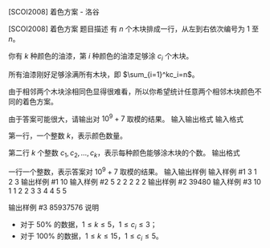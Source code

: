 



[SCOI2008] 着色方案 - 洛谷














[SCOI2008] 着色方案
题目描述
有 $n$ 个木块排成一行，从左到右依次编号为 $1$ 至 $n$。

你有 $k$ 种颜色的油漆，第 $i$ 种颜色的油漆足够涂 $c_i$ 个木块。

所有油漆刚好足够涂满所有木块，即 $\sum_{i=1}^kc_i=n$。

由于相邻两个木块涂相同色显得很难看，所以你希望统计任意两个相邻木块颜色不同的着色方案。

由于答案可能很大，请输出对 $10^9+7$ 取模的结果。
输入输出格式
输入格式

第一行，一个整数 $k$，表示颜色数量。

第二行 $k$ 个整数 $c_1,c_2,\dots,c_k$，表示每种颜色能够涂木块的个数。
输出格式

一行一个整数，表示答案对 $10^9+7$ 取模的结果。
输入输出样例
输入样例 #1
3
1 2 3
输出样例 #1
10
输入样例 #2
5
2 2 2 2 2
输出样例 #2
39480
输入样例 #3
10
1 1 2 2 3 3 4 4 5 5

输出样例 #3
85937576
说明
- 对于 $50\%$ 的数据，$1 \leq k \leq 5$，$1 \leq c_i \leq 3$；
- 对于 $100\%$ 的数据，$1 \leq k \leq 15$，$1 \leq c_i \leq 5$。







